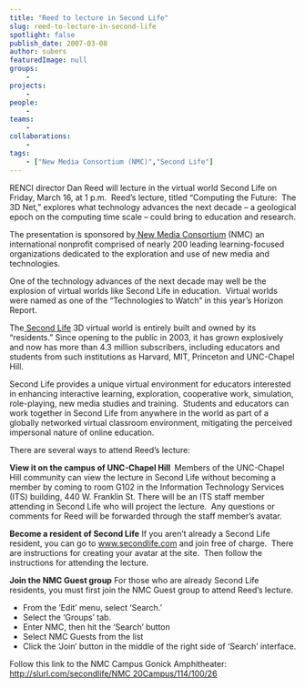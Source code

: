 ```yaml
---
title: "Reed to lecture in Second Life"
slug: reed-to-lecture-in-second-life
spotlight: false
publish_date: 2007-03-08
author: subers
featuredImage: null
groups:
    - 
projects:
    - 
people:
    - 
teams: 
    - 
collaborations:
    - 
tags:
    - ["New Media Consortium (NMC)","Second Life"]
---
```

RENCI director Dan Reed will lecture in the virtual world Second Life on Friday, March 16, at 1 p.m.  Reed’s lecture, titled “Computing the Future:  The 3D Net,” explores what technology advances the next decade – a geological epoch on the computing time scale – could bring to education and research.

<!--more-->

The presentation is sponsored by<a href="http://www.nmc.org/" target="_blank" rel="noopener"> New Media Consortium</a> (NMC) an international nonprofit comprised of nearly 200 leading learning-focused organizations dedicated to the exploration and use of new media and technologies.

One of the technology advances of the next decade may well be the explosion of virtual worlds like Second Life in education.  Virtual worlds were named as one of the “Technologies to Watch” in this year’s Horizon Report.

The<a href="http://www.secondlife.com/" target="_blank" rel="noopener"> Second Life</a> 3D virtual world is entirely built and owned by its “residents.” Since opening to the public in 2003, it has grown explosively and now has more than 4.3 million subscribers, including educators and students from such institutions as Harvard, MIT, Princeton and UNC-Chapel Hill.

Second Life provides a unique virtual environment for educators interested in enhancing interactive learning, exploration, cooperative work, simulation, role-playing, new media studies and training.  Students and educators can work together in Second Life from anywhere in the world as part of a globally networked virtual classroom environment, mitigating the perceived impersonal nature of online education.

There are several ways to attend Reed’s lecture:

<strong>View it on the campus of UNC-Chapel Hill </strong>
Members of the UNC-Chapel Hill community can view the lecture in Second Life without becoming a member by coming to room G102 in the Information Technology Services (ITS) building, 440 W. Franklin St. There will be an ITS staff member attending in Second Life who will project the lecture.  Any questions or comments for Reed will be forwarded through the staff member’s avatar.

<strong>Become a resident of Second Life</strong>
If you aren’t already a Second Life resident, you can go to <a href="http://www.secondlife.com/" target="_blank" rel="noopener">www.secondlife.com</a> and join free of charge.  There are instructions for creating your avatar at the site.  Then follow the instructions for attending the lecture.

<strong>Join the NMC Guest group</strong>
For those who are already Second Life residents, you must first join the NMC Guest group to attend Reed’s lecture.
<ul type="disc">
 	<li>From the ‘Edit’ menu, select ‘Search.’</li>
 	<li>Select the ‘Groups’ tab.</li>
 	<li>Enter NMC, then hit the ‘Search’ button</li>
 	<li>Select NMC Guests from the list</li>
 	<li>Click the ‘Join’ button in the middle of the right side of ‘Search’ interface.</li>
</ul>
Follow this link to the NMC Campus Gonick Amphitheater:
<a href="http://slurl.com/secondlife/NMC%2020Campus/114/100/26" target="_blank" rel="noopener">http://slurl.com/secondlife/NMC 20Campus/114/100/26</a>

